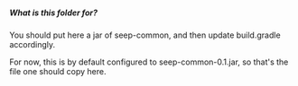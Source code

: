 ##### What is this folder for?

You should put here a jar of seep-common, and then update build.gradle
accordingly.

For now, this is by default configured to seep-common-0.1.jar, so that's the
file one should copy here.
